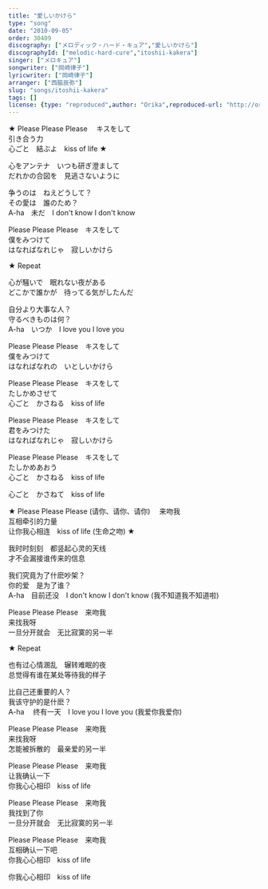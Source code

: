 ```yaml
---
title: "愛しいかけら"
type: "song"
date: "2010-09-05"
order: 30409
discography: ["メロディック・ハード・キュア","愛しいかけら"]
discographyId: ["melodic-hard-cure","itoshii-kakera"]
singer: ["メロキュア"]
songwriter: ["岡崎律子"]
lyricwriter: ["岡崎律子"]
arranger: ["西脇辰弥"]
slug: "songs/itoshii-kakera"
tags: []
license: {type: "reproduced",author: "Orika",reproduced-url: "http://orikamushi.myweb.hinet.net/",reproduced-website: "織歌蟲網站"}
---
```


★ Please Please Please 　キスをして   
引き合う力   
心ごと　結ぶよ　kiss of life ★   
  
心をアンテナ　いつも研ぎ澄まして   
だれかの合図を　見逃さないように   
  
争うのは　ねえどうして？   
その愛は　誰のため？   
A-ha　未だ　I don't know I don't know   
  
Please Please Please　キスをして   
僕をみつけて   
はなればなれじゃ　寂しいかけら   
  
★ Repeat   
  
心が騒いで　眠れない夜がある   
どこかで誰かが　待ってる気がしたんだ   
  
自分より大事な人？   
守るべきものは何？   
A-ha　いつか　I love you I love you   
  
Please Please Please　キスをして   
僕をみつけて   
はなればなれの　いとしいかけら   
  
Please Please Please　キスをして   
たしかめさせて   
心ごと　かさねる　kiss of life   
  
Please Please Please　キスをして   
君をみつけた   
はなればなれじゃ　寂しいかけら   
  
Please Please Please　キスをして   
たしかめあおう   
心ごと　かさねる　kiss of life   
  
心ごと　かさねて　kiss of life  
  
★ Please Please Please (请你、请你、请你) 　来吻我  
互相牵引的力量  
让你我心相连　kiss of life (生命之吻) ★   
  
我时时刻刻　都竖起心灵的天线  
才不会漏接谁传来的信息  
  
我们究竟为了什麽吵架？   
你的爱　是为了谁？   
A-ha　目前还没　I don't know I don't know (我不知道我不知道啦)  
  
Please Please Please　来吻我  
来找我呀  
一旦分开就会　无比寂寞的另一半  
  
★ Repeat   
  
也有过心情溷乱　辗转难眠的夜  
总觉得有谁在某处等待我的样子  
  
比自己还重要的人？   
我该守护的是什麽？   
A-ha　 终有一天　I love you I love you (我爱你我爱你)   
  
Please Please Please　来吻我  
来找我呀  
怎能被拆散的　最亲爱的另一半  
  
Please Please Please　来吻我  
让我确认一下  
你我心心相印　kiss of life   
  
Please Please Please　来吻我  
我找到了你  
一旦分开就会　无比寂寞的另一半  
  
Please Please Please　来吻我  
互相确认一下吧  
你我心心相印　kiss of life   
  
你我心心相印　kiss of life
